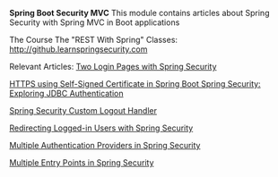 **Spring Boot Security MVC**
This module contains articles about Spring Security with Spring MVC in Boot applications

The Course
The "REST With Spring" Classes: http://github.learnspringsecurity.com

Relevant Articles:
[Two Login Pages with Spring Security
](https://www.baeldung.com/spring-security-two-login-pages
)

[HTTPS using Self-Signed Certificate in Spring Boot
](https://www.baeldung.com/spring-boot-https-self-signed-certificate
)
[Spring Security: Exploring JDBC Authentication
](https://www.baeldung.com/spring-security-jdbc-authentication
)

[Spring Security Custom Logout Handler
](https://www.baeldung.com/spring-security-custom-logout-handler
)

[Redirecting Logged-in Users with Spring Security
](https://www.baeldung.com/spring-security-redirect-logged-in
)

[Multiple Authentication Providers in Spring Security
](https://www.baeldung.com/spring-security-multiple-auth-providers
)

[Multiple Entry Points in Spring Security
](https://www.baeldung.com/spring-security-multiple-entry-points
)




